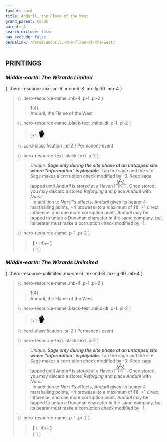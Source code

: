 ```yaml
---
layout: card
title: Anduril, the Flame of the West
grand_parent: Cards
parent: A
search_exclude: false
nav_exclude: false
permalink: /cards/anduril,-the-flame-of-the-west/
---
```


## PRINTINGS


### _Middle-earth: The Wizards Limited_

{: .hero-resource .mx-sm-6 .mx-md-8 .mx-lg-10 .mb-4 }
> {: .hero-resource-name .mb-4 .p-1 .pl-2 }
> > <div class="card-mp">1(4)</div>
> > <div class="card-name">Anduril, the Flame of the West</div>
>
> {: .hero-resource-name .black-text .mind-di .p-1 .pl-2 }
> > [+1 ![](/assets/images/di.svg)]
>
> {: .card-classification .pr-2 }
> Permanent-event
>
> {: .hero-resource-text .black-text .p-2 }
> > _Unique._ ***Sage only during the site phase at an untapped site where "Information" is playable.*** Tap the sage and the site. Sage makes a corruption check modified by -3. Keep sage tapped until _Anduril_ is stored at a Haven <nobr>[<img src="/assets/images/free-haven.svg">]</nobr>. Once stored, you may discard a stored _Reforging_ and place _Anduril_ with _Narsil_. <br>&ensp;In addition to _Narsil's_ effects, _Anduril_ gives its bearer 4 marshalling points, +4 prowess (to a maximum of 11), +1 direct influence, and one more corruption point. _Anduril_ may be tapped to untap a Dunadan character in the same company, but its bearer must make a corruption check modified by -1. 
> 
> {: .hero-resource-name .p-1 .pr-2 }
> > <div class="card-shield">【 (+4)/&ndash; 】</div>
> > <div class="card-corruption">〔 1 〕</div>

### _Middle-earth: The Wizards Unlimited_

{: .hero-resource-unlimited .mx-sm-6 .mx-md-8 .mx-lg-10 .mb-4 }
> {: .hero-resource-name .mb-4 .p-1 .pl-2 }
> > <div class="card-mp">1(4)</div>
> > <div class="card-name">Anduril, the Flame of the West</div>
>
> {: .hero-resource-name .black-text .mind-di .p-1 .pl-2 }
> > [+1 ![](/assets/images/di.svg)]
>
> {: .card-classification .pr-2 }
> Permanent-event
>
> {: .hero-resource-text .black-text .p-2 }
> > _Unique._ ***Sage only during the site phase at an untapped site where "Information" is playable.*** Tap the sage and the site. Sage makes a corruption check modified by -3. Keep sage tapped until _Anduril_ is stored at a Haven <nobr>[<img src="/assets/images/free-haven.svg">]</nobr>. Once stored, you may discard a stored _Reforging_ and place _Anduril_ with _Narsil_. <br>&ensp;In addition to _Narsil's_ effects, _Anduril_ gives its bearer 4 marshalling points, +4 prowess (to a maximum of 11), +1 direct influence, and one more corruption point. _Anduril_ may be tapped to untap a Dunadan character in the same company, but its bearer must make a corruption check modified by -1. 
> 
> {: .hero-resource-name .p-1 .pr-2 }
> > <div class="card-shield">【 (+4)/&ndash; 】</div>
> > <div class="card-corruption">〔 1 〕</div>
